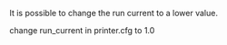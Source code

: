 It is possible to change the run current to a lower value.

change run_current in printer.cfg to 1.0
